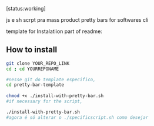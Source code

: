 [status:working]

js e sh scrpt pra mass product pretty bars for softwares cli




template for Instalatiion part of readme:




## How to install
```bash
git clone YOUR_REPO_LINK
cd ; cd YOURREPONAME

#nesse git do template especifico,
cd pretty-bar-template
 
chmod +x ./install-with-pretty-bar.sh
#if necessary for the script,

./install-with-pretty-bar.sh
#agora é só alterar o ./specificscript.sh como desejar

```

